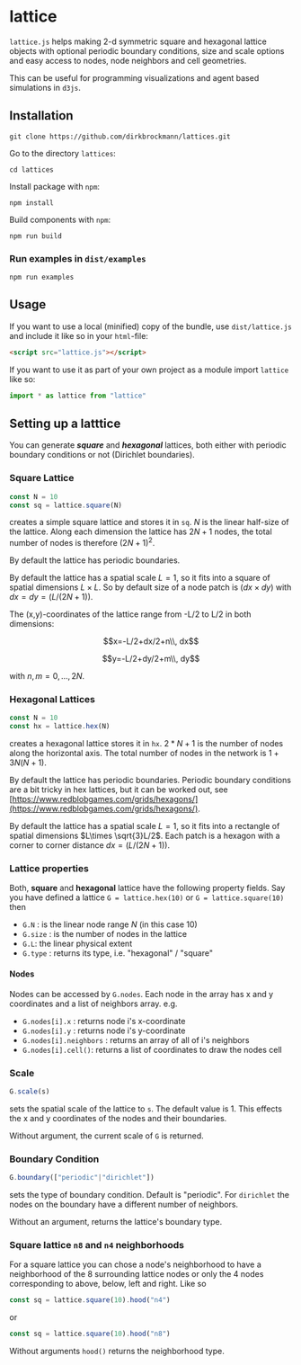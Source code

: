 # lattice

```lattice.js``` helps making 2-d symmetric square and hexagonal lattice objects with optional periodic boundary conditions, size and scale options and easy access to nodes, node neighbors and cell geometries. 

This can be useful for programming visualizations and agent based simulations in `d3js`. 

## Installation

```shell
git clone https://github.com/dirkbrockmann/lattices.git
```

Go to the directory `lattices`: 

```shell
cd lattices
```
Install package with `npm`:

```shell
npm install 
```

Build components with `npm`:
```shell
npm run build
```

### Run examples in `dist/examples`

```shell
npm run examples
```

## Usage

If you want to use a local (minified) copy of the bundle, use `dist/lattice.js` and include it like so in your `html`-file:

```html
<script src="lattice.js"></script>
```

If you want to use it as part of your own project as a module import `lattice` like so:

```js
import * as lattice from "lattice"
```

## Setting up a latttice

You can generate ***square*** and ***hexagonal*** lattices, both either with periodic boundary conditions or not (Dirichlet boundaries). 

### Square Lattice

```js
const N = 10
const sq = lattice.square(N)
```

creates a simple square lattice and stores it in `sq`.  $N$ is the linear half-size of the lattice. Along each dimension the lattice has $2N+1$ nodes, the total number of nodes is therefore $(2N+1)^2$.

By default the lattice has periodic boundaries.

By default the lattice has a spatial scale $L=1$, so it fits into a square of spatial dimensions $L\times L$. So by default size of a node patch is ($dx\times dy$) with $dx=dy=(L/(2N+1))$. 

The (x,y)-coordinates of the lattice range from -L/2 to L/2 in both dimensions:

$$x=-L/2+dx/2+n\\, dx$$

$$y=-L/2+dy/2+m\\, dy$$

with $n,m=0,...,2N$.


###  Hexagonal Lattices

```js
const N = 10
const hx = lattice.hex(N) 
```

creates a hexagonal lattice stores it in `hx`. $2*N+1$ is the number of nodes along the horizontal axis. The total number of nodes in the network is $1+3N(N+1)$.

By default the lattice has periodic boundaries. Periodic boundary conditions are a bit tricky in hex lattices, but it can be worked out, see  [https://www.redblobgames.com/grids/hexagons/](https://www.redblobgames.com/grids/hexagons/).  

By default the lattice has a spatial scale $L=1$, so it fits into a rectangle of spatial dimensions $L\times \sqrt{3}L/2$. Each patch is a hexagon with a corner to corner distance $dx=(L/(2N+1))$.

### Lattice properties

Both, **square** and **hexagonal** lattice have the following property fields. Say you have defined a lattice `G = lattice.hex(10)` or `G = lattice.square(10)` then

- `G.N` : is the linear node range $N$ (in this case 10)
- `G.size` : is the number of nodes in the lattice
- `G.L`: the linear physical extent
- `G.type` : returns its type, i.e. "hexagonal" / "square"

#### Nodes

Nodes can be accessed  by `G.nodes`. Each node in the array has x and y coordinates and a list of neighbors array. e.g.

-  `G.nodes[i].x` : returns node i's x-coordinate 
-  `G.nodes[i].y` : returns node i's y-coordinate
-  `G.nodes[i].neighbors` : returns an array of all of i's neighbors
-  `G.nodes[i].cell()`: returns a list of coordinates to draw the nodes cell

### Scale

```js
G.scale(s)
```

sets the spatial scale of the lattice to `s`. The default value is 1. This effects the x and y coordinates of the nodes and their boundaries. 

Without argument, the current scale of `G` is returned.

### Boundary Condition

```js
G.boundary(["periodic"|"dirichlet"])
```
sets the type of boundary condition. Default is "periodic". For `dirichlet` the nodes on the boundary
have a different number of neighbors.

Without an argument, returns the lattice's boundary type.

### Square lattice `n8` and `n4` neighborhoods

For a square lattice you can chose a node's neighborhood to have a neighborhood of the 8 surrounding lattice nodes or only the 4 nodes corresponding to above, below, left and right. Like so

```js
const sq = lattice.square(10).hood("n4")
```

or 

```js
const sq = lattice.square(10).hood("n8")
```

Without arguments `hood()` returns the neighborhood type.

